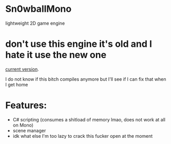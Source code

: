 # Sn0wballMono
lightweight 2D game engine

# don't use this engine it's old and I hate it use the new one
[current version](https://github.com/Sn0wball-Studios/Snowball-Engine).

I do not know if this bitch compiles anymore but I'll see if I can fix that when I get home

# Features:
* C# scripting (consumes a shitload of memory lmao, does not work at all on Mono)
* scene manager
* idk what else I'm too lazy to crack this fucker open at the moment
